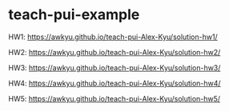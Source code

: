 # teach-pui-example

HW1: https://awkyu.github.io/teach-pui-Alex-Kyu/solution-hw1/

HW2: https://awkyu.github.io/teach-pui-Alex-Kyu/solution-hw2/

HW3: https://awkyu.github.io/teach-pui-Alex-Kyu/solution-hw3/

HW4: https://awkyu.github.io/teach-pui-Alex-Kyu/solution-hw4/

HW5: https://awkyu.github.io/teach-pui-Alex-Kyu/solution-hw5/